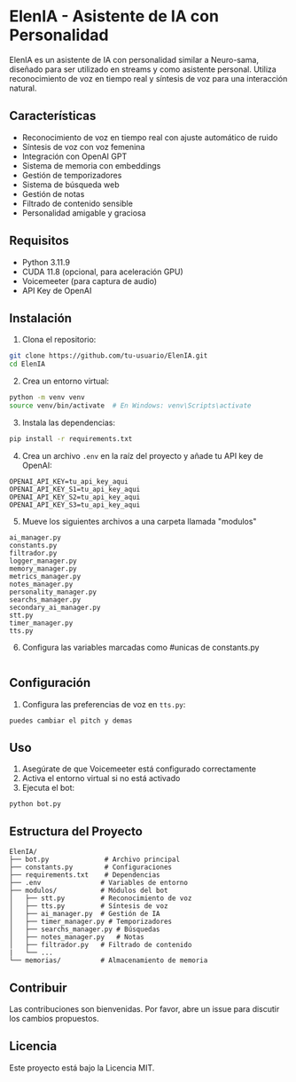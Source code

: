 # ElenIA - Asistente de IA con Personalidad

ElenIA es un asistente de IA con personalidad similar a Neuro-sama, diseñado para ser utilizado en streams y como asistente personal. Utiliza reconocimiento de voz en tiempo real y síntesis de voz para una interacción natural.

## Características

- Reconocimiento de voz en tiempo real con ajuste automático de ruido
- Síntesis de voz con voz femenina
- Integración con OpenAI GPT
- Sistema de memoria con embeddings
- Gestión de temporizadores
- Sistema de búsqueda web
- Gestión de notas
- Filtrado de contenido sensible
- Personalidad amigable y graciosa

## Requisitos

- Python 3.11.9
- CUDA 11.8 (opcional, para aceleración GPU)
- Voicemeeter (para captura de audio)
- API Key de OpenAI

## Instalación

1. Clona el repositorio:
```bash
git clone https://github.com/tu-usuario/ElenIA.git
cd ElenIA
```

2. Crea un entorno virtual:
```bash
python -m venv venv
source venv/bin/activate  # En Windows: venv\Scripts\activate
```

3. Instala las dependencias:
```bash
pip install -r requirements.txt
```

4. Crea un archivo `.env` en la raíz del proyecto y añade tu API key de OpenAI:
```
OPENAI_API_KEY=tu_api_key_aqui
OPENAI_API_KEY_S1=tu_api_key_aqui
OPENAI_API_KEY_S2=tu_api_key_aqui
OPENAI_API_KEY_S3=tu_api_key_aqui
```

5. Mueve los siguientes archivos a una carpeta llamada "modulos"
```
ai_manager.py
constants.py
filtrador.py
logger_manager.py
memory_manager.py
metrics_manager.py
notes_manager.py
personality_manager.py
searchs_manager.py
secondary_ai_manager.py
stt.py
timer_manager.py
tts.py
```

6. Configura las variables marcadas como #unicas de constants.py
```
```

## Configuración

1. Configura las preferencias de voz en `tts.py`:
```
puedes cambiar el pitch y demas
```

## Uso

1. Asegúrate de que Voicemeeter está configurado correctamente
2. Activa el entorno virtual si no está activado
3. Ejecuta el bot:
```
python bot.py
```

## Estructura del Proyecto

```
ElenIA/
├── bot.py              # Archivo principal
├── constants.py        # Configuraciones
├── requirements.txt    # Dependencias
├── .env               # Variables de entorno
├── modulos/           # Módulos del bot
│   ├── stt.py         # Reconocimiento de voz
│   ├── tts.py         # Síntesis de voz
│   ├── ai_manager.py  # Gestión de IA
│   ├── timer_manager.py # Temporizadores
│   ├── searchs_manager.py # Búsquedas
│   ├── notes_manager.py   # Notas
│   ├── filtrador.py   # Filtrado de contenido
|   └── ...
└── memorias/          # Almacenamiento de memoria
```

## Contribuir

Las contribuciones son bienvenidas. Por favor, abre un issue para discutir los cambios propuestos.

## Licencia

Este proyecto está bajo la Licencia MIT.
